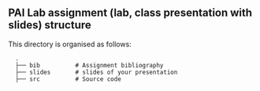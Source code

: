 ## PAI Lab assignment (lab, class presentation with slides) structure
This directory is organised as follows:

      .
      ├── bib          # Assignment bibliography
      ├── slides       # slides of your presentation
      ├── src          # Source code 
